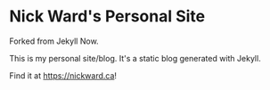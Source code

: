 # Nick Ward's Personal Site

Forked from Jekyll Now.

This is my personal site/blog. It's a static blog generated with Jekyll.

Find it at https://nickward.ca!
